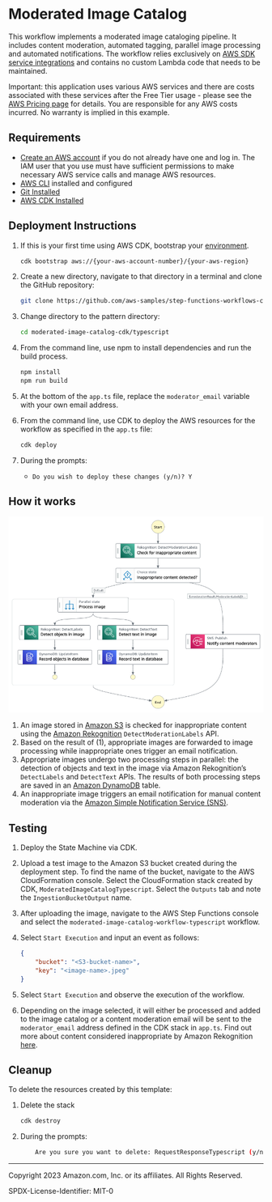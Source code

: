 # Moderated Image Catalog

This workflow implements a moderated image cataloging pipeline. It includes content moderation, automated tagging, parallel image processing and automated notifications. The workflow relies exclusively on [AWS SDK service integrations](https://docs.aws.amazon.com/step-functions/latest/dg/supported-services-awssdk.html) and contains no custom Lambda code that needs to be maintained.

Important: this application uses various AWS services and there are costs associated with these services after the Free Tier usage - please see the [AWS Pricing page](https://aws.amazon.com/pricing/) for details. You are responsible for any AWS costs incurred. No warranty is implied in this example.

## Requirements

* [Create an AWS account](https://portal.aws.amazon.com/gp/aws/developer/registration/index.html) if you do not already have one and log in. The IAM user that you use must have sufficient permissions to make necessary AWS service calls and manage AWS resources.
* [AWS CLI](https://docs.aws.amazon.com/cli/latest/userguide/install-cliv2.html) installed and configured
* [Git Installed](https://git-scm.com/book/en/v2/Getting-Started-Installing-Git)
* [AWS CDK Installed](https://docs.aws.amazon.com/cdk/v2/guide/getting_started.html#getting_started_install)

## Deployment Instructions

1. If this is your first time using AWS CDK, bootstrap your [environment](https://docs.aws.amazon.com/cdk/v2/guide/getting_started.html#getting_started_bootstrap).

    ```bash
    cdk bootstrap aws://{your-aws-account-number}/{your-aws-region}
    ```

1. Create a new directory, navigate to that directory in a terminal and clone the GitHub repository:

    ```bash
    git clone https://github.com/aws-samples/step-functions-workflows-collection
    ```

1. Change directory to the pattern directory:

    ```bash
    cd moderated-image-catalog-cdk/typescript
    ```

1. From the command line, use npm to install dependencies and run the build process.

    ```bash
    npm install
    npm run build
    ```

1. At the bottom of the `app.ts` file, replace the `moderator_email` variable with your own email address.

1. From the command line, use CDK to deploy the AWS resources for the workflow as specified in the ```app.ts``` file:

    ```bash
    cdk deploy
    ```

1. During the prompts:
    * ```Do you wish to deploy these changes (y/n)? Y```

## How it works

![image](./resources/statemachine.png)

1. An image stored in [Amazon S3](https://aws.amazon.com/s3/) is checked for inappropriate content using the [Amazon Rekognition](https://aws.amazon.com/rekognition/) `DetectModerationLabels` API.
2. Based on the result of (1), appropriate images are forwarded to image processing while inappropriate ones trigger an email notification.
3. Appropriate images undergo two processing steps in parallel: the detection of objects and text in the image via Amazon Rekognition’s `DetectLabels` and `DetectText` APIs. The results of both processing steps are saved in an [Amazon DynamoDB](https://aws.amazon.com/dynamodb/) table.
4. An inappropriate image triggers an email notification for manual content moderation via the [Amazon Simple Notification Service (SNS)](https://aws.amazon.com/sns/).

## Testing

1. Deploy the State Machine via CDK.
1. Upload a test image to the Amazon S3 bucket created during the deployment step. To find the name of the bucket, navigate to the AWS CloudFormation console. Select the CloudFormation stack created by CDK, `ModeratedImageCatalogTypescript`. Select the `Outputs` tab and note the `IngestionBucketOutput` name.
1. After uploading the image, navigate to the AWS Step Functions console and select the `moderated-image-catalog-workflow-typescript` workflow.
1. Select `Start Execution` and input an event as follows:

   ```json
   {
       "bucket": "<S3-bucket-name>",
       "key": "<image-name>.jpeg"
   }
   ```

1. Select `Start Execution` and observe the execution of the workflow.
1. Depending on the image selected, it will either be processed and added to the image catalog or a content moderation email will be sent to the `moderator_email` address defined in the CDK stack in `app.ts`. Find out more about content considered inappropriate by Amazon Rekognition [here](https://docs.aws.amazon.com/rekognition/latest/dg/moderation.html).

## Cleanup

To delete the resources created by this template:

1. Delete the stack

    ```bash
    cdk destroy
    ```

1. During the prompts:

    ```bash
        Are you sure you want to delete: RequestResponseTypescript (y/n)? Y
    ```

----
Copyright 2023 Amazon.com, Inc. or its affiliates. All Rights Reserved.

SPDX-License-Identifier: MIT-0

